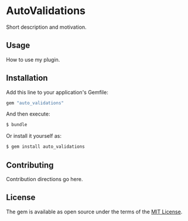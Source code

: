 # AutoValidations
Short description and motivation.

## Usage
How to use my plugin.

## Installation
Add this line to your application's Gemfile:

```ruby
gem "auto_validations"
```

And then execute:
```bash
$ bundle
```

Or install it yourself as:
```bash
$ gem install auto_validations
```

## Contributing
Contribution directions go here.

## License
The gem is available as open source under the terms of the [MIT License](https://opensource.org/licenses/MIT).
